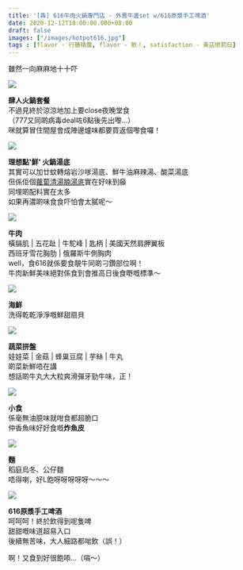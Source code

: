 ```yaml
---
title: '[犇] 616牛肉火鍋專門店 - 外賣牛邊set w/616原漿手工啤酒'
date: 2020-12-12T18:00:00.000+08:00
draft: false
images: ["/images/hotpot616.jpg"]
tags : [flavor - 行膳積腹, flavor - 飲！, satisfaction - 黃店懲罰日]
---
```


雖然一向麻麻地十十吓  

![](/images/hotpot616.jpg)

**肆人火鍋套餐**  
不過見終於涼涼地加上要close夜晚堂食  
（777又同啲病毒deal咗6點後先出嚟...）  
咪就算冒住間屋會成陣邊爐味都要買返個嚟食囉！  

![](/images/hotpot6161.jpg)

**理想點'鮮' 火鍋湯底**  
其實可以加廿蚊轉熔岩沙嗲湯底、鮮牛油麻辣湯、酸菜湯底  
但係佢個[蘿蔔清湯腩湯底](https://hidie.net/beef616/)實在好味到癲  
同埋啲配料實在太多  
如果再濃啲味食食吓怕會太膩呢～  

![](/images/hotpot6162.jpg)

**牛肉**  
橫膈肌 | 五花趾 | 牛駝峰 | 匙柄  | 美國天然肩胛翼板  
西班牙雪花胸肋 | 俄羅斯牛側胸肉  
well，食616就係要食靚牛同啲刁鑽部位啊！  
牛肉新鮮美味絕對係食到會推高日後食嘢嘅標準～  

![](/images/hotpot6163.jpg)

**海鮮**  
洗得乾乾淨淨嘅鮮甜扇貝  

![](/images/hotpot6164.jpg)

**蔬菜拼盤**  
娃娃菜 | 金菇 | 蜂巢豆腐 | 芋絲 | 牛丸  
啲菜新鮮唔在講  
想話啲牛丸大大粒爽滑彈牙勁牛味，正！  

![](/images/hotpot6165.jpg)

**小食**  
係毫無油臆味就咁食都超脆口  
仲香魚味好好食嘅**炸魚皮**  

![](/images/hotpot6166.jpg)

**麵**  
稻庭烏冬、公仔麵  
唔得喇，好L飽呀呀呀呀呀～～～  

![](/images/hotpot6167.jpg)

**616原漿手工啤酒**  
呵呵呵！終於飲得到呢隻啤  
甜甜嘅味道超易入口  
後續無苦味，大人細路都啱飲（誤！）  
  
  
啊！又食到好很飽㖭...（嗝～）  
